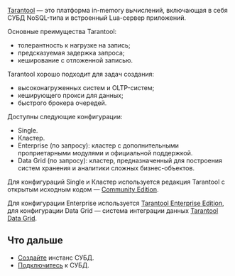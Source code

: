 [Tarantool](https://www.tarantool.io/ru/) — это платформа in-memory вычислений, включающая в себя СУБД NoSQL-типа и встроенный Lua-сервер приложений.

Основные преимущества Tarantool:

- толерантность к нагрузке на запись;
- предсказуемая задержка запроса;
- кеширование с отложенной записью.

Tarantool хорошо подходит для задач создания:

- высоконагруженных систем и OLTP-систем;
- кеширующего прокси для данных;
- быстрого брокера очередей.

Доступны следующие конфигурации:

- Single.
- Кластер.
- Enterprise (по запросу): кластер с дополнительными проприетарными модулями и официальной поддержкой.
- Data Grid (по запросу): кластер, предназначенный для построения систем хранения и аналитики сложных бизнес-объектов.

Для конфигураций Single и Кластер используется редакция Tarantool с открытым исходным кодом — [Community Edition](https://www.tarantool.io/ru/doc/latest/).

Для конфигурации Enterprise используется [Tarantool Enterprise Edition](https://www.tarantool.io/ru/enterprise_doc/), для конфигурации Data Grid — система интеграции данных [Tarantool Data Grid](https://www.tarantool.io/ru/datagrid/).

## Что дальше

- [Создайте](../../../service-management/create/) инстанс СУБД.
- [Подключитесь](../../../connect/) к СУБД.
